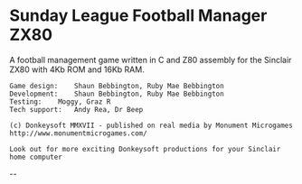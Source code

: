 # Sunday League Football Manager ZX80 #
A football management game written in C and Z80 assembly for the Sinclair ZX80 with 4Kb ROM and 16Kb RAM.

	Game design:	Shaun Bebbington, Ruby Mae Bebbington
	Development:	Shaun Bebbington, Ruby Mae Bebbington
	Testing:	Moggy, Graz R
	Tech support:	Andy Rea, Dr Beep
	
	(c) Donkeysoft MMXVII - published on real media by Monument Microgames
	http://www.monumentmicrogames.com/
	
	Look out for more exciting Donkeysoft productions for your Sinclair home computer
--
